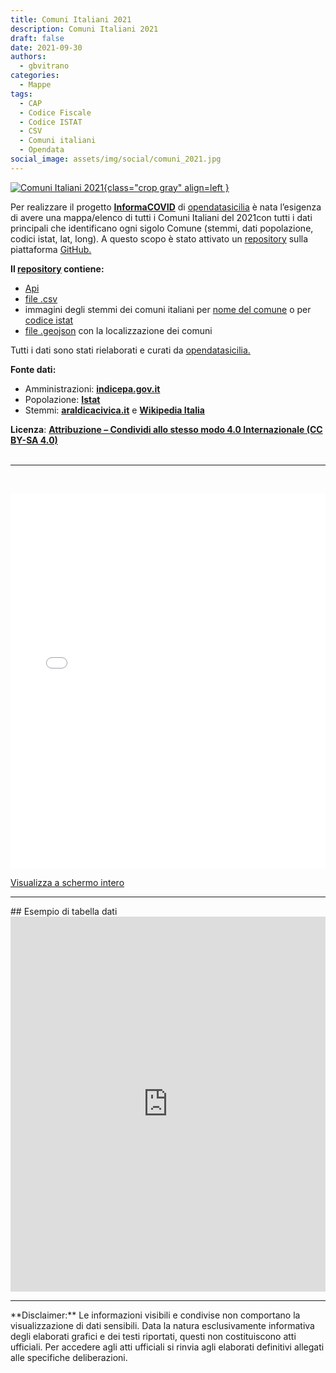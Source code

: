 ```yaml
---
title: Comuni Italiani 2021
description: Comuni Italiani 2021
draft: false
date: 2021-09-30
authors:
  - gbvitrano
categories:
  - Mappe
tags:
  - CAP
  - Codice Fiscale
  - Codice ISTAT
  - CSV
  - Comuni italiani
  - Opendata
social_image: assets/img/social/comuni_2021.jpg
---
```

<style>
.md-typeset code { background-color: #fff0;}  
.md-typeset pre>code { background-color: #fff0;}  
</style>
[![Comuni Italiani 2021](comuni_2021.webp "Comuni Italiani 2021" ){class="crop gray" align=left }](index.md)

Per realizzare il progetto **[InformaCOVID](https://informacovid.opendatasicilia.it/)** di [opendatasicilia](http://opendatasicilia.it/) è nata l’esigenza di avere una mappa/elenco di tutti i Comuni Italiani del 2021con tutti i dati principali che identificano ogni sigolo Comune (stemmi, dati popolazione, codici istat, lat, long). A questo scopo è stato attivato un [repository](https://github.com/opendatasicilia/comuni-italiani) sulla piattaforma [GitHub.](https://github.com/)

**Il [repository](https://github.com/opendatasicilia/comuni-italiani) contiene:**<!-- more -->

* [Api](https://github.com/opendatasicilia/comuni-italiani/tree/main/api)
* [file .csv](https://github.com/opendatasicilia/comuni-italiani/tree/main/dati)
* immagini degli stemmi dei comuni italiani per [nome del comune](https://github.com/opendatasicilia/comuni-italiani/tree/main/img/stemmi_nomi_comuni) o per [codice istat](https://github.com/opendatasicilia/comuni-italiani/tree/main/img/stemmi_cod_istat) 
* [file .geojson](https://github.com/opendatasicilia/comuni-italiani/tree/main/dati/geojson) con la localizzazione dei comuni

Tutti i dati sono stati rielaborati e curati da [opendatasicilia.](http://opendatasicilia.it/)

**Fonte dati:**

* Amministrazioni: **[indicepa.gov.it](https://indicepa.gov.it/ipa-dati/dataset/amministrazioni)**
* Popolazione: **[Istat](https://www.istat.it/)**
* Stemmi: **[araldicacivica.it](https://www.araldicacivica.it/)** e **[Wikipedia Italia](https://it.wikipedia.org/wiki/Pagina_principale/)**

**Licenza**: **[Attribuzione – Condividi allo stesso modo 4.0 Internazionale (CC BY-SA 4.0)](https://creativecommons.org/licenses/by-sa/4.0/deed.it)**
<br><br><hr><br>

<iframe width="100%" height="600px" frameborder="0" allowfullscreen allow="geolocation" src="//umap.openstreetmap.fr/en/map/comuni-italiani-2021_660870?scaleControl=false&miniMap=false&scrollWheelZoom=false&zoomControl=true&editMode=disabled&moreControl=true&searchControl=null&tilelayersControl=null&embedControl=null&datalayersControl=true&onLoadPanel=caption&captionBar=false&captionMenus=true"></iframe><p><a href="https://palermohub.opendatasicilia.it/comuni_italiani.html">Visualizza a schermo intero</a></p>
<hr>
## Esempio di tabella dati

<iframe src="https://docs.google.com/spreadsheets/d/e/2PACX-1vRjage4Wnin2rC07fM8IZ0FWvgCL4fU47l3ACC_GsGli0LRhZPYb792At13o8_iOctut5mz6Xvzj9MM/pubhtml?gid=1608279888&amp;single=true&amp;widget=false&amp;headers=false" width="100%" height="600" frameborder="0"><span data-mce-type="bookmark" style="display: inline-block; width: 0px; overflow: hidden; line-height: 0;" class="mce_SELRES_start"></span></iframe>
<br>
<hr>
**Disclaimer:** Le informazioni visibili e condivise non comportano la visualizzazione di dati sensibili. Data la natura esclusivamente informativa degli elaborati grafici e dei testi riportati, questi non costituiscono atti ufficiali. Per accedere agli atti ufficiali si rinvia agli elaborati definitivi allegati alle specifiche deliberazioni.